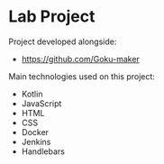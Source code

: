 # Lab Project

Project developed alongside:
- https://github.com/Goku-maker

Main technologies used on this project:
- Kotlin
- JavaScript
- HTML
- CSS
- Docker
- Jenkins
- Handlebars

